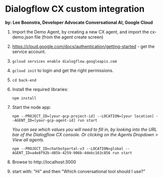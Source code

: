 # Dialogflow CX custom integration

**by: Lee Boonstra, Developer Advocate Conversational AI, Google Cloud**

1. Import the Demo Agent, by creating a new CX agent, and import the cx-demo.json file (from the agent create screen)

1. https://cloud.google.com/docs/authentication/getting-started - get the service account.

1. `gcloud services enable dialogflow.googleapis.com`

1. `gcloud init` to login and get the right permissions.

1. `cd back-end`

1. Install the required libraries:

    `npm install`

1. Start the node app:

   `npm --PROJECT_ID=[your-gcp-project-id] --LOCATION=[your location] --AGENT_ID=[your-gcp-agent-id] run start`

   *You can see which values you will need to fill in, by looking into the URL bar of the Dialogflow CX console. Or clicking on the Agents Dropdown > View all agents.*

   `npm --PROJECT_ID=chatbotportal-v3 --LOCATION=global --AGENT_ID=a4e8f92b-d85b-4259-906b-4debc163c856 run start`

1. Browse to http://localhost:3000

1. start with: "Hi" and then "Which conversational tool should I use?"
